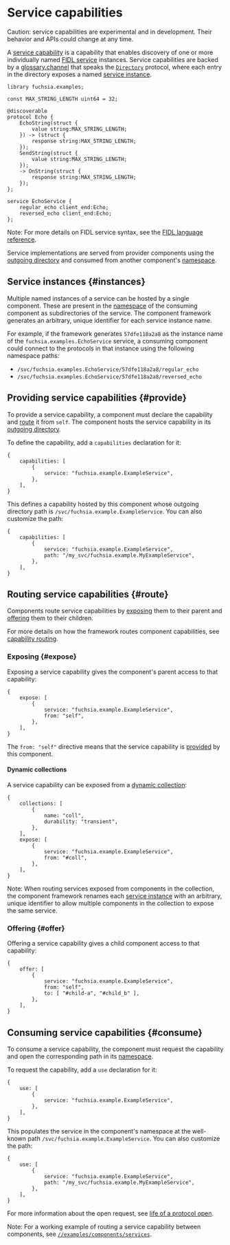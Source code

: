 # Service capabilities

Caution: service capabilities are experimental and in development. Their
behavior and APIs could change at any time.

A [service capability][glossary.service-capability] is a capability that
enables discovery of one or more individually named
[FIDL service][glossary.service] instances. Service capabilities are backed by
a [glossary.channel] that speaks the [`Directory`][directory.fidl] protocol,
where each entry in the directory exposes a named [service instance](#instances).

```fidl
library fuchsia.examples;

const MAX_STRING_LENGTH uint64 = 32;

@discoverable
protocol Echo {
    EchoString(struct {
        value string:MAX_STRING_LENGTH;
    }) -> (struct {
        response string:MAX_STRING_LENGTH;
    });
    SendString(struct {
        value string:MAX_STRING_LENGTH;
    });
    -> OnString(struct {
        response string:MAX_STRING_LENGTH;
    });
};

service EchoService {
    regular_echo client_end:Echo;
    reversed_echo client_end:Echo;
};
```

Note: For more details on FIDL service syntax, see the
[FIDL language reference][fidl-reference].

Service implementations are served from provider components using the
[outgoing directory][glossary.outgoing-directory] and consumed from another
component's [namespace][glossary.namespace].

## Service instances {#instances}

Multiple named instances of a service can be hosted by a single component.
These are present in the [namespace][glossary.namespace] of the consuming
component as subdirectories of the service.
The component framework generates an arbitrary, unique identifier for each
service instance name.

For example, if the framework generates `57dfe118a2a8` as the instance name of
the `fuchsia.examples.EchoService` service, a consuming component could connect
to the protocols in that instance using the following namespace paths:

- `/svc/fuchsia.examples.EchoService/57dfe118a2a8/regular_echo`
- `/svc/fuchsia.examples.EchoService/57dfe118a2a8/reversed_echo`

## Providing service capabilities {#provide}

To provide a service capability, a component must declare the capability and
[route](#route) it from `self`. The component hosts the service capability in
its [outgoing directory][glossary.outgoing-directory].

To define the capability, add a `capabilities` declaration for it:

```json5
{
    capabilities: [
        {
            service: "fuchsia.example.ExampleService",
        },
    ],
}
```

This defines a capability hosted by this component whose outgoing directory path
is `/svc/fuchsia.example.ExampleService`. You can also customize the path:

```json5
{
    capabilities: [
        {
            service: "fuchsia.example.ExampleService",
            path: "/my_svc/fuchsia.example.MyExampleService",
        },
    ],
}
```

## Routing service capabilities {#route}

Components route service capabilities by [exposing](#expose) them to their
parent and [offering](#offer) them to their children.

For more details on how the framework routes component capabilities,
see [capability routing][capability-routing].

### Exposing {#expose}

Exposing a service capability gives the component's parent access to that
capability:

```json5
{
    expose: [
        {
            service: "fuchsia.example.ExampleService",
            from: "self",
        },
    ],
}
```

The `from: "self"` directive means that the service capability is
[provided](#provide) by this component.

#### Dynamic collections

A service capability can be exposed from a [dynamic collection][collection]:

```json5
{
    collections: [
        {
            name: "coll",
            durability: "transient",
        },
    ],
    expose: [
        {
            service: "fuchsia.example.ExampleService",
            from: "#coll",
        },
    ],
}
```

Note: When routing services exposed from components in the collection, the
component framework renames each [service instance](#instances) with an
arbitrary, unique identifier to allow multiple components in the collection to
expose the same service.

### Offering {#offer}

Offering a service capability gives a child component access to that
capability:

```json5
{
    offer: [
        {
            service: "fuchsia.example.ExampleService",
            from: "self",
            to: [ "#child-a", "#child_b" ],
        },
    ],
}
```

## Consuming service capabilities {#consume}

To consume a service capability, the component must request the capability and
open the corresponding path in its [namespace][glossary.namespace].

To request the capability, add a `use` declaration for it:

```json5
{
    use: [
        {
            service: "fuchsia.example.ExampleService",
        },
    ],
}
```

This populates the service in the component's namespace at the well-known path
`/svc/fuchsia.example.ExampleService`. You can also customize the path:

```json5
{
    use: [
        {
            service: "fuchsia.example.ExampleService",
            path: "/my_svc/fuchsia.example.MyExampleService",
        },
    ],
}
```

For more information about the open request, see
[life of a protocol open][life-of-a-protocol-open].

Note: For a working example of routing a service capability between components,
see [`//examples/components/services`][routing-example].

[glossary.channel]: /glossary/README.md#channel
[glossary.namespace]: /glossary/README.md#namespace
[glossary.outgoing-directory]: /glossary/README.md#outgoing-directory
[glossary.protocol]: /glossary/README.md#protocol
[glossary.service]: /glossary/README.md#service
[glossary.service-capability]: /glossary/README.md#service-capability
[capability-routing]: /concepts/components/v2/capabilities/README.md#routing
[collection]: /concepts/components/v2/realms.md#collections
[fidl-reference]: /reference/fidl/language/language.md
[life-of-a-protocol-open]: /concepts/components/v2/capabilities/life_of_a_protocol_open.md
[directory.fidl]: https://fuchsia.dev/reference/fidl/fuchsia.io#Directory
[realm.fidl]: https://fuchsia.dev/reference/fidl/fuchsia.sys2#Realm
[routing-example]: /examples/components/services
